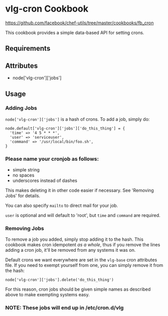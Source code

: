 vlg-cron Cookbook
====================
https://github.com/facebook/chef-utils/tree/master/cookbooks/fb_cron

This cookbook provides a simple data-based API for setting crons.

Requirements
------------

Attributes
----------
* node['vlg-cron']['jobs']

Usage
-----
### Adding Jobs
`node['vlg-cron']['jobs']` is a hash of crons. To add a job, simply do:

    node.default['vlg-cron']['jobs']['do_this_thing'] = {
      'time' => '4 5 * * *',
      'user' => 'serviceuser',
      'command' => '/usr/local/bin/foo.sh',
    }

### Please name your cronjob as follows:
* simple string
* no spaces
* underscores instead of dashes

This makes deleting it in other code easier if necessary. See 'Removing Jobs' for
details.

You can also specify `mailto` to direct mail for your job.

`user` is optional and will default to 'root', but `time` and `command`
are required.

### Removing Jobs
To remove a job you added, simply stop adding it to the hash.  This cookbook
makes cron idempotent *as a whole*, thus if you remove the lines adding a cron
job, it'll be removed from any systems it was on.

Default crons we want everywhere are set in the `vlg-base` cron attributes file. If
you need to exempt yourself from one, you can simply remove it from the hash:

    node['vlg-cron']['jobs'].delete('do_this_thing')

For this reason, cron jobs should be given simple names as described above
to make exempting systems easy.

### NOTE: These jobs will end up in /etc/cron.d/vlg
